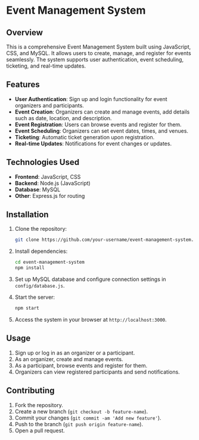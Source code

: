 
# Event Management System

## Overview
This is a comprehensive Event Management System built using JavaScript, CSS, and MySQL. It allows users to create, manage, and register for events seamlessly. The system supports user authentication, event scheduling, ticketing, and real-time updates.

## Features
- **User Authentication**: Sign up and login functionality for event organizers and participants.
- **Event Creation**: Organizers can create and manage events, add details such as date, location, and description.
- **Event Registration**: Users can browse events and register for them.
- **Event Scheduling**: Organizers can set event dates, times, and venues.
- **Ticketing**: Automatic ticket generation upon registration.
- **Real-time Updates**: Notifications for event changes or updates.

## Technologies Used
- **Frontend**: JavaScript, CSS
- **Backend**: Node.js (JavaScript)
- **Database**: MySQL
- **Other**: Express.js for routing

## Installation

1. Clone the repository:
   ```bash
   git clone https://github.com/your-username/event-management-system.git
   ```

2. Install dependencies:
   ```bash
   cd event-management-system
   npm install
   ```

3. Set up MySQL database and configure connection settings in `config/database.js`.

4. Start the server:
   ```bash
   npm start
   ```

5. Access the system in your browser at `http://localhost:3000`.

## Usage

1. Sign up or log in as an organizer or a participant.
2. As an organizer, create and manage events.
3. As a participant, browse events and register for them.
4. Organizers can view registered participants and send notifications.

## Contributing
1. Fork the repository.
2. Create a new branch (`git checkout -b feature-name`).
3. Commit your changes (`git commit -am 'Add new feature'`).
4. Push to the branch (`git push origin feature-name`).
5. Open a pull request.
